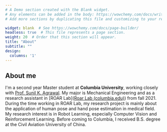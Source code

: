 ```yaml
---
# A Demo section created with the Blank widget.
# Any elements can be added in the body: https://wowchemy.com/docs/writing-markdown-latex/
# Add more sections by duplicating this file and customizing to your requirements.

widget: blank  # See https://wowchemy.com/docs/page-builder/
headless: true  # This file represents a page section.
weight: 20  # Order that this section will appear.
title: "About"
subtitle: ""
design:
  columns: '1'
---
```


## About me

I'm a second year Master student at **Columbia University**, working closely with [Prof. Sunil K. Agrawal](https://www.engineering.columbia.edu/faculty/sunil-agrawal). My major is Mechanical Engineering and as a research assistant in [ROAR Lab]([Roar Lab (columbia.edu)](https://roar.me.columbia.edu/)) from fall 2021. During the time working in ROAR Lab, my research project is mainly about the application of human pose and hand pose estimation in medical field. My research  interest is in Robot Learning, especially Computer Vision and Reinforcement Learning. Before  coming to Columbia, I received B.S. degree at the Civil Aviation University of China.
